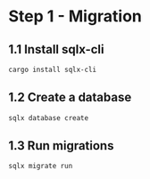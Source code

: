# Step 1 - Migration

## 1.1 Install sqlx-cli

```bash
cargo install sqlx-cli
```

## 1.2 Create a database

```bash
sqlx database create
```

## 1.3 Run migrations

```bash
sqlx migrate run
```
